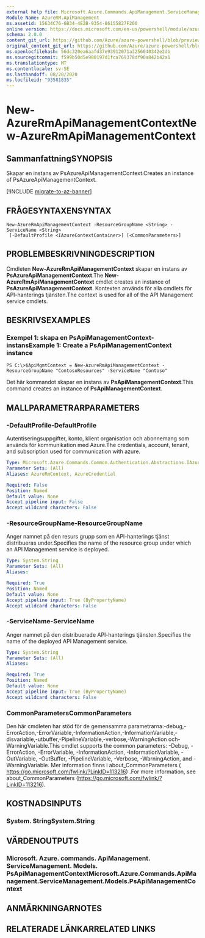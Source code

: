 ```yaml
---
external help file: Microsoft.Azure.Commands.ApiManagement.ServiceManagement.dll-Help.xml
Module Name: AzureRM.ApiManagement
ms.assetid: 15634C76-6B34-4E2B-9354-86155827F200
online version: https://docs.microsoft.com/en-us/powershell/module/azurerm.apimanagement/new-azurermapimanagementcontext
schema: 2.0.0
content_git_url: https://github.com/Azure/azure-powershell/blob/preview/src/ResourceManager/ApiManagement/Commands.ApiManagement/help/New-AzureRmApiManagementContext.md
original_content_git_url: https://github.com/Azure/azure-powershell/blob/preview/src/ResourceManager/ApiManagement/Commands.ApiManagement/help/New-AzureRmApiManagementContext.md
ms.openlocfilehash: 56dc320ea6aafd37e93912071a3256040342e2db
ms.sourcegitcommit: f599b50d5e980197d1fca769378df90a842b42a1
ms.translationtype: MT
ms.contentlocale: sv-SE
ms.lasthandoff: 08/20/2020
ms.locfileid: "93581835"
---
```

# <span data-ttu-id="8c2fe-101">New-AzureRmApiManagementContext</span><span class="sxs-lookup"><span data-stu-id="8c2fe-101">New-AzureRmApiManagementContext</span></span>

## <span data-ttu-id="8c2fe-102">Sammanfattning</span><span class="sxs-lookup"><span data-stu-id="8c2fe-102">SYNOPSIS</span></span>
<span data-ttu-id="8c2fe-103">Skapar en instans av PsAzureApiManagementContext.</span><span class="sxs-lookup"><span data-stu-id="8c2fe-103">Creates an instance of PsAzureApiManagementContext.</span></span>

[!INCLUDE [migrate-to-az-banner](../../includes/migrate-to-az-banner.md)]

## <span data-ttu-id="8c2fe-104">FRÅGESYNTAXEN</span><span class="sxs-lookup"><span data-stu-id="8c2fe-104">SYNTAX</span></span>

```
New-AzureRmApiManagementContext -ResourceGroupName <String> -ServiceName <String>
 [-DefaultProfile <IAzureContextContainer>] [<CommonParameters>]
```

## <span data-ttu-id="8c2fe-105">PROBLEMBESKRIVNING</span><span class="sxs-lookup"><span data-stu-id="8c2fe-105">DESCRIPTION</span></span>
<span data-ttu-id="8c2fe-106">Cmdleten **New-AzureRmApiManagementContext** skapar en instans av **PsAzureApiManagementContext**.</span><span class="sxs-lookup"><span data-stu-id="8c2fe-106">The **New-AzureRmApiManagementContext** cmdlet creates an instance of **PsAzureApiManagementContext**.</span></span>
<span data-ttu-id="8c2fe-107">Kontexten används för alla cmdlets för API-hanterings tjänsten.</span><span class="sxs-lookup"><span data-stu-id="8c2fe-107">The context is used for all of the API Management service cmdlets.</span></span>

## <span data-ttu-id="8c2fe-108">BESKRIVS</span><span class="sxs-lookup"><span data-stu-id="8c2fe-108">EXAMPLES</span></span>

### <span data-ttu-id="8c2fe-109">Exempel 1: skapa en PsApiManagementContext-instans</span><span class="sxs-lookup"><span data-stu-id="8c2fe-109">Example 1: Create a PsApiManagementContext instance</span></span>
```
PS C:\>$ApiMgmtContext = New-AzureRmApiManagementContext -ResourceGroupName "ContosoResources" -ServiceName "Contoso"
```

<span data-ttu-id="8c2fe-110">Det här kommandot skapar en instans av **PsApiManagementContext**.</span><span class="sxs-lookup"><span data-stu-id="8c2fe-110">This command creates an instance of **PsApiManagementContext**.</span></span>

## <span data-ttu-id="8c2fe-111">MALLPARAMETRAR</span><span class="sxs-lookup"><span data-stu-id="8c2fe-111">PARAMETERS</span></span>

### <span data-ttu-id="8c2fe-112">-DefaultProfile</span><span class="sxs-lookup"><span data-stu-id="8c2fe-112">-DefaultProfile</span></span>
<span data-ttu-id="8c2fe-113">Autentiseringsuppgifter, konto, klient organisation och abonnemang som används för kommunikation med Azure.</span><span class="sxs-lookup"><span data-stu-id="8c2fe-113">The credentials, account, tenant, and subscription used for communication with azure.</span></span>

```yaml
Type: Microsoft.Azure.Commands.Common.Authentication.Abstractions.IAzureContextContainer
Parameter Sets: (All)
Aliases: AzureRmContext, AzureCredential

Required: False
Position: Named
Default value: None
Accept pipeline input: False
Accept wildcard characters: False
```

### <span data-ttu-id="8c2fe-114">-ResourceGroupName</span><span class="sxs-lookup"><span data-stu-id="8c2fe-114">-ResourceGroupName</span></span>
<span data-ttu-id="8c2fe-115">Anger namnet på den resurs grupp som en API-hanterings tjänst distribueras under.</span><span class="sxs-lookup"><span data-stu-id="8c2fe-115">Specifies the name of the resource group under which an API Management service is deployed.</span></span>

```yaml
Type: System.String
Parameter Sets: (All)
Aliases:

Required: True
Position: Named
Default value: None
Accept pipeline input: True (ByPropertyName)
Accept wildcard characters: False
```

### <span data-ttu-id="8c2fe-116">-ServiceName</span><span class="sxs-lookup"><span data-stu-id="8c2fe-116">-ServiceName</span></span>
<span data-ttu-id="8c2fe-117">Anger namnet på den distribuerade API-hanterings tjänsten.</span><span class="sxs-lookup"><span data-stu-id="8c2fe-117">Specifies the name of the deployed API Management service.</span></span>

```yaml
Type: System.String
Parameter Sets: (All)
Aliases:

Required: True
Position: Named
Default value: None
Accept pipeline input: True (ByPropertyName)
Accept wildcard characters: False
```

### <span data-ttu-id="8c2fe-118">CommonParameters</span><span class="sxs-lookup"><span data-stu-id="8c2fe-118">CommonParameters</span></span>
<span data-ttu-id="8c2fe-119">Den här cmdleten har stöd för de gemensamma parametrarna:-debug,-ErrorAction,-ErrorVariable,-InformationAction,-InformationVariable,-disvariable,-utbuffer,-PipelineVariable,-verbose,-WarningAction och-WarningVariable.</span><span class="sxs-lookup"><span data-stu-id="8c2fe-119">This cmdlet supports the common parameters: -Debug, -ErrorAction, -ErrorVariable, -InformationAction, -InformationVariable, -OutVariable, -OutBuffer, -PipelineVariable, -Verbose, -WarningAction, and -WarningVariable.</span></span> <span data-ttu-id="8c2fe-120">Mer information finns i about_CommonParameters ( https://go.microsoft.com/fwlink/?LinkID=113216) .</span><span class="sxs-lookup"><span data-stu-id="8c2fe-120">For more information, see about_CommonParameters (https://go.microsoft.com/fwlink/?LinkID=113216).</span></span>

## <span data-ttu-id="8c2fe-121">KOSTNADS</span><span class="sxs-lookup"><span data-stu-id="8c2fe-121">INPUTS</span></span>

### <span data-ttu-id="8c2fe-122">System. String</span><span class="sxs-lookup"><span data-stu-id="8c2fe-122">System.String</span></span>

## <span data-ttu-id="8c2fe-123">VÄRDEN</span><span class="sxs-lookup"><span data-stu-id="8c2fe-123">OUTPUTS</span></span>

### <span data-ttu-id="8c2fe-124">Microsoft. Azure. commands. ApiManagement. ServiceManagement. Models. PsApiManagementContext</span><span class="sxs-lookup"><span data-stu-id="8c2fe-124">Microsoft.Azure.Commands.ApiManagement.ServiceManagement.Models.PsApiManagementContext</span></span>

## <span data-ttu-id="8c2fe-125">ANMÄRKNINGAR</span><span class="sxs-lookup"><span data-stu-id="8c2fe-125">NOTES</span></span>

## <span data-ttu-id="8c2fe-126">RELATERADE LÄNKAR</span><span class="sxs-lookup"><span data-stu-id="8c2fe-126">RELATED LINKS</span></span>

